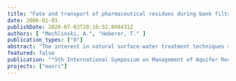 ```yaml
---
title: "Fate and transport of pharmaceutical residues during bank filtration"
date: 2006-01-01
publishDate: 2020-07-03T20:16:32.809431Z
authors: [ "Mechlinski, A.", "Heberer, T." ]
publication_types: ["0"]
abstract: "The interest in natural surface-water treatment techniques such as bank filtration and artificial ground water replenishment has increased with the growing worldwide need for clean drinking water. After detecting a number of pharmaceutical residues in groundwater samples from a bank filtration site in Berlin, Germany, the research on these compounds has focused on investigating their transport behavior during the infiltration process. In the studies presented in this paper, the fate of six pharmaceutical residues detected at concentrations up to the µg/L-level in Berlin’s surface waters was investigated. During bank filtration, the analgesic drugs diclofenac and propyphenazone, the antiepileptic drugs carbamazepine and primidone and the drug metabolites clofibric acid and 1-acetyl-1-methyl-2-dimethyl-oxamoyl-2-phenylhydrazide (AMDOPH) were found to leach from the surface water into the groundwater aquifers. They also occur at low ng/Lconcentrations in the receiving water-supply wells. Other compounds namely the antiphlogistic drug indometacine and the blood regulating drug bezafibrate which are also detected at concentrations up 100 ng/L in the surface water are efficiently removed by bank filtration. Thus, they have not been detected downstream of the first two monitoring wells. In conclusion, bank filtration was found to decrease the concentrations of some drug residues (e.g. of diclofenac, carbamazepine) or even to remove selected compounds (e.g. bezafibrate, indometacine). However, a complete removal of all potential pharmaceutical residues by bank filtration cannot be guaranteed."
featured: false
publication: "*5th International Symposium on Management of Aquifer Recharge / IHP-VI, Series on Groundwater*"
projects: ["nasri"]
---
```


